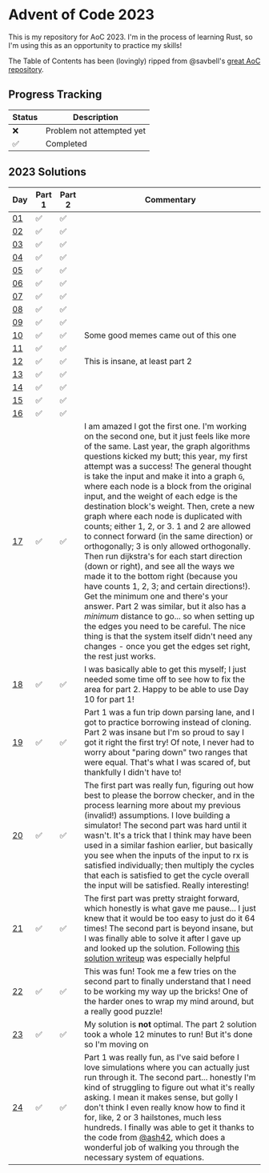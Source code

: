 # Advent of Code 2023

This is my repository for AoC 2023. I'm in the process of learning Rust, so I'm using this as an opportunity to practice my skills!

The Table of Contents has been (lovingly) ripped from @savbell's [great AoC repository](https://github.com/savbell/advent-of-code-one-liners/tree/master).

## Progress Tracking

| Status | Description |
| ------ | ----------- |
| ❌     | Problem not attempted yet |
| ✅     | Completed |

## 2023 Solutions

| Day              | Part 1 | Part 2 | Commentary |
|------------------|--------|--------|------------|
| [01](src/day01.rs) | ✅ | ✅ |  |
| [02](src/day02.rs) | ✅ | ✅ |  |
| [03](src/day03.rs) | ✅ | ✅ |  |
| [04](src/day04.rs) | ✅ | ✅ |  |
| [05](src/day05.rs) | ✅ | ✅ |  |
| [06](src/day06.rs) | ✅ | ✅ |  |
| [07](src/day07.rs) | ✅ | ✅ |  |
| [08](src/day08.rs) | ✅ | ✅ |  |
| [09](src/day09.rs) | ✅ | ✅ |  |
| [10](src/day10.rs) | ✅ | ✅ | Some good memes came out of this one |
| [11](src/day11.rs) | ✅ | ✅ |  |
| [12](src/day12.rs) | ✅ | ✅ | This is insane, at least part 2 |
| [13](src/day13.rs) | ✅ | ✅ |  |
| [14](src/day14.rs) | ✅ | ✅ |  |
| [15](src/day15.rs) | ✅ | ✅ |  |
| [16](src/day16.rs) | ✅ | ✅ |  |
| [17](src/day17.rs) | ✅ | ✅ | I am amazed I got the first one. I'm working on the second one, but it just feels like more of the same. Last year, the graph algorithms questions kicked my butt; this year, my first attempt was a success! The general thought is take the input and make it into a graph `G`, where each node is a block from the original input, and the weight of each edge is the destination block's weight. Then, crete a new graph where each node is duplicated with counts; either 1, 2, or 3. 1 and 2 are allowed to connect forward (in the same direction) or orthogonally; 3 is only allowed orthogonally. Then run dijkstra's for each start direction (down or right), and see all the ways we made it to the bottom right (because you have counts 1, 2, 3; and certain directions!). Get the minimum one and there's your answer. Part 2 was similar, but it also has a _minimum_ distance to go... so when setting up the edges you need to be careful. The nice thing is that the system itself didn't need any changes - once you get the edges set right, the rest just works. |
| [18](src/day18.rs) | ✅ | ✅ | I was basically able to get this myself; I just needed some time off to see how to fix the area for part 2. Happy to be able to use Day 10 for part 1! |
| [19](src/day19.rs) | ✅ | ✅ | Part 1 was a fun trip down parsing lane, and I got to practice borrowing instead of cloning. Part 2 was insane but I'm so proud to say I got it right the first try! Of note, I never had to worry about "paring down" two ranges that were equal. That's what I was scared of, but thankfully I didn't have to! |
| [20](src/day20.rs) | ✅ | ✅ | The first part was really fun, figuring out how best to please the borrow checker, and in the process learning more about my previous (invalid!) assumptions. I love building a simulator! The second part was hard until it wasn't. It's a trick that I think may have been used in a similar fashion earlier, but basically you see when the inputs of the input to rx is satisfied individually; then multiply the cycles that each is satisfied to get the cycle overall the input will be satisfied. Really interesting! |
| [21](src/day21.rs) | ✅ | ✅ | The first part was pretty straight forward, which honestly is what gave me pause... I just knew that it would be too easy to just do it 64 times! The second part is beyond insane, but I was finally able to solve it after I gave up and looked up the solution. Following [this solution writeup](https://github.com/villuna/aoc23/wiki/A-Geometric-solution-to-advent-of-code-2023,-day-21) was especially helpful |
| [22](src/day22.rs) | ✅ | ✅ | This was fun! Took me a few tries on the second part to finally understand that I need to be working my way up the bricks! One of the harder ones to wrap my mind around, but a really good puzzle! |
| [23](src/day23.rs) | ✅ | ✅ | My solution is **not** optimal. The part 2 solution took a whole 12 minutes to run! But it's done so I'm moving on |
| [24](src/day24.rs) | ✅ | ✅ | Part 1 was really fun, as I've said before I love simulations where you can actually just run through it. The second part... honestly I'm kind of struggling to figure out what it's really asking. I mean it makes sense, but golly I don't think I even really know how to find it for, like, 2 or 3 hailstones, much less hundreds. I finally was able to get it thanks to the code from [@ash42](https://github.com/ash42/adventofcode/blob/main/adventofcode2023/src/nl/michielgraat/adventofcode2023/day24/Day24.java), which does a wonderful job of walking you through the necessary system of equations. |
